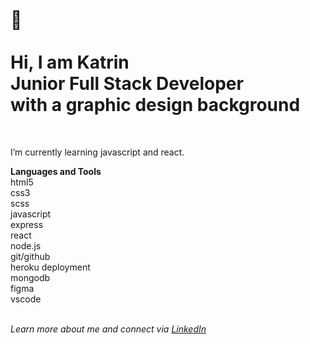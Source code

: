 </br>  
  
:wave:</br>  
Hi, I am Katrin  
Junior Full Stack Developer  
with a graphic design background   
=== 
<br>  
  
I’m currently learning javascript and react.
  
  
**Languages and Tools**  
html5  
css3  
scss  
javascript  
express  
react  
node.js  
git/github  
heroku deployment  
mongodb  
figma  
vscode  
<br>
  
*Learn more about me and connect via [LinkedIn](https://www.linkedin.com/in/katrin-kleemann/)*
